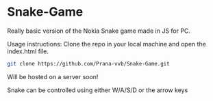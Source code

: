 # Snake-Game
Really basic version of the Nokia Snake game made in JS for PC.

Usage instructions:
Clone the repo in your local machine and open the index.html file.
```sh
git clone https://github.com/Prana-vvb/Snake-Game.git
```
Will be hosted on a server soon!

Snake can be controlled using either W/A/S/D or the arrow keys
